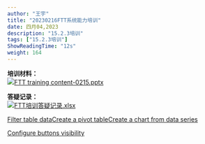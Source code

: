 ```yaml
---
author: "王宇"
title: "20230216FTT系统能力培训"
date: 四月04,2023
description: "15.2.3培训"
tags: ["15.2.3培训"]
ShowReadingTime: "12s"
weight: 164
---
```

  

**培训材料：**  
[![](/s/-vky9ok/8401/008d09724398b50e93468e30a239d4f6d750af9b/4.1.1/_/download/resources/com.atlassian.confluence.plugins.confluence-view-file-macro:view-file-macro-resources/images/placeholder-medium-presentation.png)FTT training content-0215.pptx](/download/attachments/97902771/FTT%20training%20content-0215.pptx?version=1&modificationDate=1680579525271&api=v2)

**答疑记录：**  
[![](/s/-vky9ok/8401/008d09724398b50e93468e30a239d4f6d750af9b/4.1.1/_/download/resources/com.atlassian.confluence.plugins.confluence-view-file-macro:view-file-macro-resources/images/placeholder-medium-spreadsheet.png)FTT培训答疑记录.xlsx](/download/attachments/97902771/FTT%E5%9F%B9%E8%AE%AD%E7%AD%94%E7%96%91%E8%AE%B0%E5%BD%95.xlsx?version=1&modificationDate=1680579586937&api=v2)

[Filter table data](#)[Create a pivot table](#)[Create a chart from data series](#)

[Configure buttons visibility](/users/tfac-settings.action)